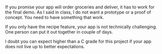 If you promise your app will order groceries and deliver, it has to work for the final demo. As I said in class, I do not want a prototype or a proof of concept. You need to have something that work. 

If you only have the recipe feature, your app is not technically challenging. One person can put it out together in couple of days. 

I doubt you can expect higher than a C grade for this project if your app does not live up to better expectations. 
